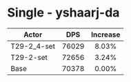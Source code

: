 # Single - yshaarj-da
| Actor | DPS | Increase |
|---|:---:|:---:|
|T29-2_4-set|76029|8.03%|
|T29-2-set|72656|3.24%|
|Base|70378|0.00%|
